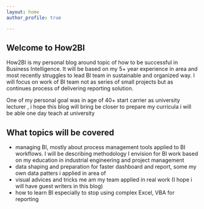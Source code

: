 ```yaml
---
layout: home
author_profile: true

---
```

## Welcome to How2BI

How2BI is my personal blog around topic of how to be successful in Business Intelligence. It will be based on my 5+ year experience in  area and most recently struggles to lead BI team in sustainable  and  organized way. I will focus on work of BI team not as series of small projects but as continues process of delivering reporting solution.

One of my personal goal was in age of 40+ start carrier as university lecturer , i hope this blog will bring be closer to prepare my curricula i will be able one day teach at university

## What topics will be covered

* managing BI, mostly about  process management tools applied to BI workflows. I will be describing methodology I envision for BI work based on my education in industrial  engineering and project management
* data shaping and preparation for faster dashboard and report, some my own data patters i applied in area of
* visual advices and tricks me am my team applied in real work (I hope i will have guest writers in this blog)
* how to learn BI especially to stop using complex Excel, VBA for reporting